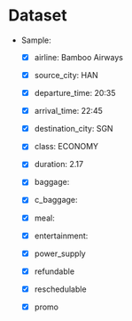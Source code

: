 # Dataset

- Sample:
    -[x] airline: Bamboo Airways
    -[x] source_city: HAN
    -[x] departure_time: 20:35
    -[x] arrival_time: 22:45
    -[x] destination_city: SGN
    -[x] class: ECONOMY
    -[x] duration: 2.17
    -[x] baggage: 
    -[x] c_baggage:
    -[x] meal:
    -[x] entertainment:
    -[x] power_supply
    -[x] refundable
    -[x] reschedulable
    -[x] promo

